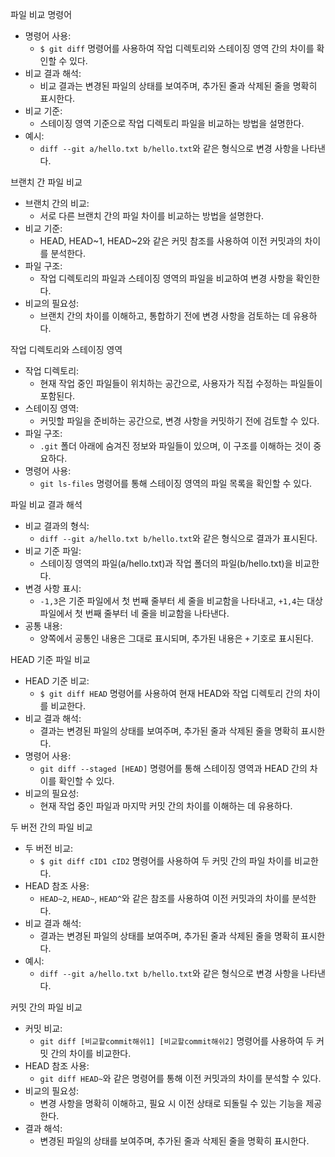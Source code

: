파일 비교 명령어
- 명령어 사용: 
  - `$ git diff` 명령어를 사용하여 작업 디렉토리와 스테이징 영역 간의 차이를 확인할 수 있다.
- 비교 결과 해석:
  - 비교 결과는 변경된 파일의 상태를 보여주며, 추가된 줄과 삭제된 줄을 명확히 표시한다.
- 비교 기준:
  - 스테이징 영역 기준으로 작업 디렉토리 파일을 비교하는 방법을 설명한다.
- 예시:
  - `diff --git a/hello.txt b/hello.txt`와 같은 형식으로 변경 사항을 나타낸다.

브랜치 간 파일 비교
- 브랜치 간의 비교: 
  - 서로 다른 브랜치 간의 파일 차이를 비교하는 방법을 설명한다.
- 비교 기준:
  - HEAD, HEAD~1, HEAD~2와 같은 커밋 참조를 사용하여 이전 커밋과의 차이를 분석한다.
- 파일 구조:
  - 작업 디렉토리의 파일과 스테이징 영역의 파일을 비교하여 변경 사항을 확인한다.
- 비교의 필요성:
  - 브랜치 간의 차이를 이해하고, 통합하기 전에 변경 사항을 검토하는 데 유용하다.

작업 디렉토리와 스테이징 영역
- 작업 디렉토리: 
  - 현재 작업 중인 파일들이 위치하는 공간으로, 사용자가 직접 수정하는 파일들이 포함된다.
- 스테이징 영역: 
  - 커밋할 파일을 준비하는 공간으로, 변경 사항을 커밋하기 전에 검토할 수 있다.
- 파일 구조:
  - `.git` 폴더 아래에 숨겨진 정보와 파일들이 있으며, 이 구조를 이해하는 것이 중요하다.
- 명령어 사용:
  - `git ls-files` 명령어를 통해 스테이징 영역의 파일 목록을 확인할 수 있다.

파일 비교 결과 해석
- 비교 결과의 형식:
  - `diff --git a/hello.txt b/hello.txt`와 같은 형식으로 결과가 표시된다.
- 비교 기준 파일:
  - 스테이징 영역의 파일(a/hello.txt)과 작업 폴더의 파일(b/hello.txt)을 비교한다.
- 변경 사항 표시:
  - `-1,3`은 기준 파일에서 첫 번째 줄부터 세 줄을 비교함을 나타내고, `+1,4`는 대상 파일에서 첫 번째 줄부터 네 줄을 비교함을 나타낸다.
- 공통 내용:
  - 양쪽에서 공통인 내용은 그대로 표시되며, 추가된 내용은 `+` 기호로 표시된다.

HEAD 기준 파일 비교
- HEAD 기준 비교:
  - `$ git diff HEAD` 명령어를 사용하여 현재 HEAD와 작업 디렉토리 간의 차이를 비교한다.
- 비교 결과 해석:
  - 결과는 변경된 파일의 상태를 보여주며, 추가된 줄과 삭제된 줄을 명확히 표시한다.
- 명령어 사용:
  - `git diff --staged [HEAD]` 명령어를 통해 스테이징 영역과 HEAD 간의 차이를 확인할 수 있다.
- 비교의 필요성:
  - 현재 작업 중인 파일과 마지막 커밋 간의 차이를 이해하는 데 유용하다.

두 버전 간의 파일 비교
- 두 버전 비교:
  - `$ git diff cID1 cID2` 명령어를 사용하여 두 커밋 간의 파일 차이를 비교한다.
- HEAD 참조 사용:
  - `HEAD~2`, `HEAD~`, `HEAD^`와 같은 참조를 사용하여 이전 커밋과의 차이를 분석한다.
- 비교 결과 해석:
  - 결과는 변경된 파일의 상태를 보여주며, 추가된 줄과 삭제된 줄을 명확히 표시한다.
- 예시:
  - `diff --git a/hello.txt b/hello.txt`와 같은 형식으로 변경 사항을 나타낸다.

커밋 간의 파일 비교
- 커밋 비교:
  - `git diff [비교할commit해쉬1] [비교할commit해쉬2]` 명령어를 사용하여 두 커밋 간의 차이를 비교한다.
- HEAD 참조 사용:
  - `git diff HEAD~`와 같은 명령어를 통해 이전 커밋과의 차이를 분석할 수 있다.
- 비교의 필요성:
  - 변경 사항을 명확히 이해하고, 필요 시 이전 상태로 되돌릴 수 있는 기능을 제공한다.
- 결과 해석:
  - 변경된 파일의 상태를 보여주며, 추가된 줄과 삭제된 줄을 명확히 표시한다.
